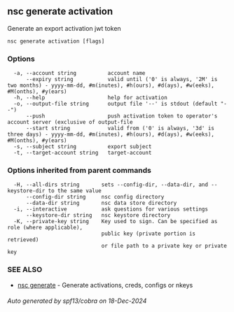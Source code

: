 ## nsc generate activation

Generate an export activation jwt token

```
nsc generate activation [flags]
```

### Options

```
  -a, --account string          account name
      --expiry string           valid until ('0' is always, '2M' is two months) - yyyy-mm-dd, #m(inutes), #h(ours), #d(ays), #w(eeks), #M(onths), #y(ears)
  -h, --help                    help for activation
  -o, --output-file string      output file '--' is stdout (default "--")
      --push                    push activation token to operator's account server (exclusive of output-file
      --start string            valid from ('0' is always, '3d' is three days) - yyyy-mm-dd, #m(inutes), #h(ours), #d(ays), #w(eeks), #M(onths), #y(ears)
  -s, --subject string          export subject
  -t, --target-account string   target-account
```

### Options inherited from parent commands

```
  -H, --all-dirs string       sets --config-dir, --data-dir, and --keystore-dir to the same value
      --config-dir string     nsc config directory
      --data-dir string       nsc data store directory
  -i, --interactive           ask questions for various settings
      --keystore-dir string   nsc keystore directory
  -K, --private-key string    Key used to sign. Can be specified as role (where applicable),
                              public key (private portion is retrieved)
                              or file path to a private key or private key 
```

### SEE ALSO

* [nsc generate](nsc_generate.md)	 - Generate activations, creds, configs or nkeys

###### Auto generated by spf13/cobra on 18-Dec-2024
